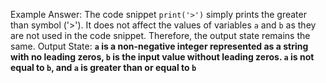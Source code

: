 Example Answer:
The code snippet `print('>')` simply prints the greater than symbol ('>'). It does not affect the values of variables `a` and `b` as they are not used in the code snippet. Therefore, the output state remains the same.
Output State: **`a` is a non-negative integer represented as a string with no leading zeros, `b` is the input value without leading zeros. `a` is not equal to `b`, and `a` is greater than or equal to `b`**